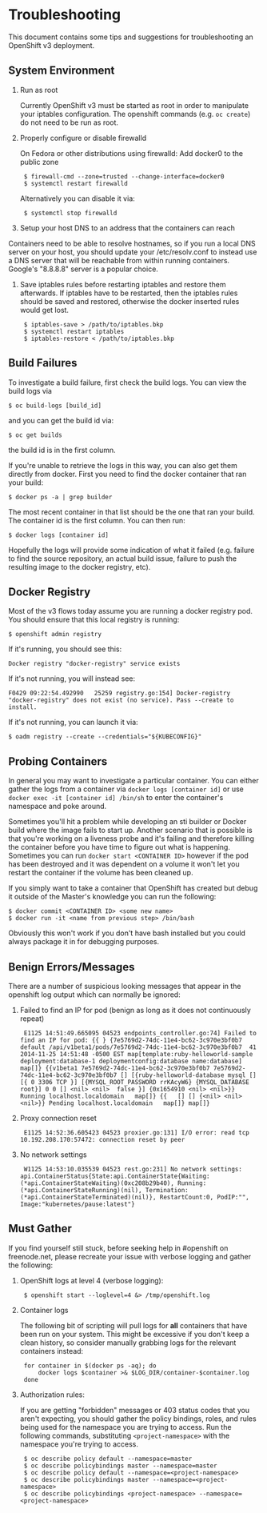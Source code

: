 Troubleshooting
=================

This document contains some tips and suggestions for troubleshooting an OpenShift v3 deployment.

System Environment
------------------

1. Run as root

   Currently OpenShift v3 must be started as root in order to manipulate your iptables configuration.  The openshift commands (e.g. `oc create`) do not need to be run as root.

1. Properly configure or disable firewalld

   On Fedora or other distributions using firewalld: Add docker0 to the public zone

        $ firewall-cmd --zone=trusted --change-interface=docker0
        $ systemctl restart firewalld

    Alternatively you can disable it via:
    
        $ systemctl stop firewalld

1. Setup your host DNS to an address that the containers can reach

  Containers need to be able to resolve hostnames, so if you run a local DNS server on your host, you should update your /etc/resolv.conf to instead use a DNS server that will be reachable from within running containers.  Google's "8.8.8.8" server is a popular choice.

1. Save iptables rules before restarting iptables and restore them afterwards. If iptables have to be restarted, then the iptables rules should be saved and restored, otherwise the docker inserted rules would get lost.


        $ iptables-save > /path/to/iptables.bkp
        $ systemctl restart iptables
        $ iptables-restore < /path/to/iptables.bkp
  


Build Failures
--------------

To investigate a build failure, first check the build logs.  You can view the build logs via

    $ oc build-logs [build_id]
        
and you can get the build id via:

    $ oc get builds

the build id is in the first column.

If you're unable to retrieve the logs in this way, you can also get them directly from docker.  First you need to find the docker container that ran your build:

    $ docker ps -a | grep builder

The most recent container in that list should be the one that ran your build.  The container id is the first column.  You can then run:

    $ docker logs [container id]
        
Hopefully the logs will provide some indication of what it failed (e.g. failure to find the source repository, an actual build issue, failure to push the resulting image to the docker registry, etc).

Docker Registry
---------------

Most of the v3 flows today assume you are running a docker registry pod.  You should ensure that this local registry is running:

    $ openshift admin registry

If it's running, you should see this:

    Docker registry "docker-registry" service exists

If it's not running, you will instead see:

    F0429 09:22:54.492990   25259 registry.go:154] Docker-registry "docker-registry" does not exist (no service). Pass --create to install.

If it's not running, you can launch it via:

    $ oadm registry --create --credentials="${KUBECONFIG}"

Probing Containers
------------------

In general you may want to investigate a particular container.  You can either gather the logs from a container via `docker logs [container id]` or use `docker exec -it [container id] /bin/sh` to enter the container's namespace and poke around.

Sometimes you'll hit a problem while developing an sti builder or Docker build where the image fails to start up.  Another scenario that is possible is that you're working on a liveness probe and it's failing and therefore killing the container before you have time to figure out what is happening.  Sometimes you can run `docker start <CONTAINER ID>` however if the pod has been destroyed and it was dependent on a volume it won't let you restart the container if the volume has been cleaned up.

If you simply want to take a container that OpenShift has created but debug it outside of the Master's knowledge you can run the following:

    $ docker commit <CONTAINER ID> <some new name>
    $ docker run -it <name from previous step> /bin/bash

Obviously this won't work if you don't have bash installed but you could always package it in for debugging purposes.


Benign Errors/Messages
----------------------

There are a number of suspicious looking messages that appear in the openshift log output which can normally be ignored:

1. Failed to find an IP for pod (benign as long as it does not continuously repeat)

        E1125 14:51:49.665095 04523 endpoints_controller.go:74] Failed to find an IP for pod: {{ } {7e5769d2-74dc-11e4-bc62-3c970e3bf0b7 default /api/v1beta1/pods/7e5769d2-74dc-11e4-bc62-3c970e3bf0b7  41 2014-11-25 14:51:48 -0500 EST map[template:ruby-helloworld-sample deployment:database-1 deploymentconfig:database name:database] map[]} {{v1beta1 7e5769d2-74dc-11e4-bc62-3c970e3bf0b7 7e5769d2-74dc-11e4-bc62-3c970e3bf0b7 [] [{ruby-helloworld-database mysql []  [{ 0 3306 TCP }] [{MYSQL_ROOT_PASSWORD rrKAcyW6} {MYSQL_DATABASE root}] 0 0 [] <nil> <nil>  false }] {0x1654910 <nil> <nil>}} Running localhost.localdomain   map[]} {{   [] [] {<nil> <nil> <nil>}} Pending localhost.localdomain   map[]} map[]}

1. Proxy connection reset 

        E1125 14:52:36.605423 04523 proxier.go:131] I/O error: read tcp 10.192.208.170:57472: connection reset by peer

1. No network settings

        W1125 14:53:10.035539 04523 rest.go:231] No network settings: api.ContainerStatus{State:api.ContainerState{Waiting:(*api.ContainerStateWaiting)(0xc208b29b40), Running:(*api.ContainerStateRunning)(nil), Termination:(*api.ContainerStateTerminated)(nil)}, RestartCount:0, PodIP:"", Image:"kubernetes/pause:latest"}

Must Gather
-----------
If you find yourself still stuck, before seeking help in #openshift on freenode.net, please recreate your issue with verbose logging and gather the following:

1. OpenShift logs at level 4 (verbose logging):

        $ openshift start --loglevel=4 &> /tmp/openshift.log
        
1. Container logs  
    
    The following bit of scripting will pull logs for **all** containers that have been run on your system.  This might be excessive if you don't keep a clean history, so consider manually grabbing logs for the relevant containers instead:

        for container in $(docker ps -aq); do
            docker logs $container >& $LOG_DIR/container-$container.log
        done

1. Authorization rules:

    If you are getting "forbidden" messages or 403 status codes that you aren't expecting, you should gather the policy bindings, roles, and rules being used for the namespace you are trying to access.  Run the following commands, substituting `<project-namespace>` with the namespace you're trying to access.

        $ oc describe policy default --namespace=master
        $ oc describe policybindings master --namespace=master
        $ oc describe policy default --namespace=<project-namespace>
        $ oc describe policybindings master --namespace=<project-namespace>
        $ oc describe policybindings <project-namespace> --namespace=<project-namespace>
